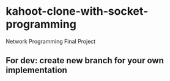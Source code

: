 # kahoot-clone-with-socket-programming
Network Programming Final Project
## For dev: create new branch for your own implementation